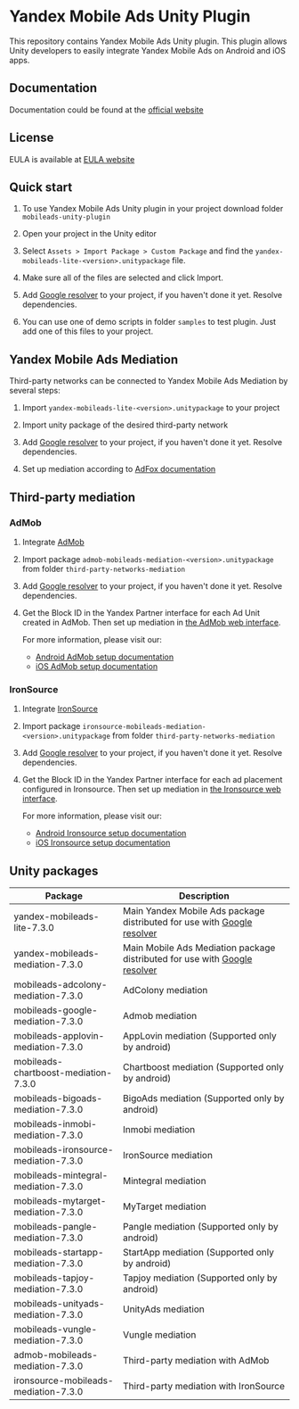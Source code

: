 # Yandex Mobile Ads Unity Plugin

This repository contains Yandex Mobile Ads Unity plugin. This plugin allows Unity developers to easily integrate Yandex
Mobile Ads on Android and iOS apps.

## Documentation

Documentation could be found at the [official website][DOCUMENTATION]

## License

EULA is available at [EULA website][LICENSE]

## Quick start

1. To use Yandex Mobile Ads Unity plugin in your project download folder `mobileads-unity-plugin`

2. Open your project in the Unity editor

3. Select `Assets > Import Package > Custom Package` and find the `yandex-mobileads-lite-<version>.unitypackage` file.

4. Make sure all of the files are selected and click Import.

5. Add [Google resolver] to your project, if you haven't done it yet. Resolve dependencies.

6. You can use one of demo scripts in folder `samples` to test plugin. Just add one of this files to your project.

## Yandex Mobile Ads Mediation

Third-party networks can be connected to Yandex Mobile Ads Mediation by several steps:

1. Import `yandex-mobileads-lite-<version>.unitypackage` to your project

2. Import unity package of the desired third-party network

3. Add [Google resolver] to your project, if you haven't done it yet. Resolve dependencies.

4. Set up mediation according
   to [AdFox documentation](https://yandex.com/dev/mobile-ads/doc/plugins/unity/mob-mediation/list-network-docpage/)

## Third-party mediation

### AdMob

1. Integrate [AdMob](https://developers.google.com/admob/unity/start)

2. Import package `admob-mobileads-mediation-<version>.unitypackage` from folder `third-party-networks-mediation`

3. Add [Google resolver] to your project, if you haven't done it yet. Resolve dependencies.

4. Get the Block ID in the Yandex Partner interface for each Ad Unit created in AdMob. Then set up mediation
   in [the AdMob web interface](https://apps.admob.com).

   For more information, please visit our:
    * [Android AdMob setup documentation](https://yandex.ru/support2/mobile-ads/en/dev/android/admob-third)
    * [iOS AdMob setup documentation](https://yandex.ru/support2/mobile-ads/en/dev/ios/admob-third)

### IronSource

1. Integrate [IronSource](https://developers.is.com/ironsource-mobile/unity/unity-plugin/)

2. Import package `ironsource-mobileads-mediation-<version>.unitypackage` from folder `third-party-networks-mediation`

3. Add [Google resolver] to your project, if you haven't done it yet. Resolve dependencies.

4. Get the Block ID in the Yandex Partner interface for each ad placement configured in Ironsource. Then set up
   mediation in [the Ironsource web interface](https://platform.ironsrc.com/partners/dashboard).

   For more information, please visit our:
    * [Android Ironsource setup documentation](https://yandex.com/support2/mobile-ads/en/dev/android/ironsource-third)
    * [iOS Ironsource setup documentation](https://yandex.com/support2/mobile-ads/en/dev/ios/ironsource-third)

## Unity packages

| Package                              | Description                                                                  |
|--------------------------------------|------------------------------------------------------------------------------|
| yandex-mobileads-lite-7.3.0          | Main Yandex Mobile Ads package distributed for use with [Google resolver]    |
| yandex-mobileads-mediation-7.3.0     | Main Mobile Ads Mediation package distributed for use with [Google resolver] |
| mobileads-adcolony-mediation-7.3.0   | AdColony mediation                                                           |
| mobileads-google-mediation-7.3.0     | Admob mediation                                                              |
| mobileads-applovin-mediation-7.3.0   | AppLovin mediation (Supported only by android)                               |
| mobileads-chartboost-mediation-7.3.0 | Chartboost mediation (Supported only by android)                             |
| mobileads-bigoads-mediation-7.3.0    | BigoAds mediation (Supported only by android)                                |
| mobileads-inmobi-mediation-7.3.0     | Inmobi mediation                                                             |
| mobileads-ironsource-mediation-7.3.0 | IronSource mediation                                                         |
| mobileads-mintegral-mediation-7.3.0  | Mintegral mediation                                                          |
| mobileads-mytarget-mediation-7.3.0   | MyTarget mediation                                                           |
| mobileads-pangle-mediation-7.3.0     | Pangle mediation (Supported only by android)                                 |
| mobileads-startapp-mediation-7.3.0   | StartApp mediation (Supported only by android)                               |
| mobileads-tapjoy-mediation-7.3.0     | Tapjoy mediation (Supported only by android)                                 |
| mobileads-unityads-mediation-7.3.0   | UnityAds mediation                                                           |
| mobileads-vungle-mediation-7.3.0     | Vungle mediation                                                             |
| admob-mobileads-mediation-7.3.0      | Third-party mediation with AdMob                                             |
| ironsource-mobileads-mediation-7.3.0 | Third-party mediation with IronSource                                        |

[Google resolver]: https://github.com/googlesamples/unity-jar-resolver

[DOCUMENTATION]: https://yandex.ru/support2/mobile-ads/ru/dev/unity

[LICENSE]: https://legal.yandex.com/partner_ch/
